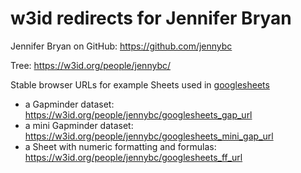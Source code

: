 w3id redirects for Jennifer Bryan
==============================

Jennifer Bryan on GitHub: <https://github.com/jennybc>

Tree: https://w3id.org/people/jennybc/

Stable browser URLs for example Sheets used in [googlesheets](https://github.com/jennybc/googlesheets)

  * a Gapminder dataset: https://w3id.org/people/jennybc/googlesheets_gap_url
  * a mini Gapminder dataset: https://w3id.org/people/jennybc/googlesheets_mini_gap_url
  * a Sheet with numeric formatting and formulas: https://w3id.org/people/jennybc/googlesheets_ff_url

